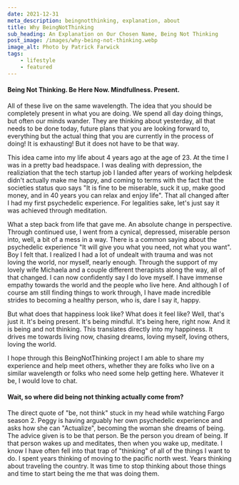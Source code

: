 ```yaml
---
date: 2021-12-31
meta_description: beingnotthinking, explanation, about
title: Why BeingNotThinking
sub_heading: An Explanation on Our Chosen Name, Being Not Thinking
post_image: /images/why-being-not-thinking.webp
image_alt: Photo by Patrick Farwick
tags:
    - lifestyle
    - featured
---
```


#### Being Not Thinking. Be Here Now. Mindfullness. Present. 
All of these live on the same wavelength. The idea that you should be completely present in what you are doing. We spend all day doing things, but often our minds wander. They are thinking about yesterday, all that needs to be done today, future plans that you are looking forward to, everything but the actual thing that you are currently in the process of doing! It is exhausting! But it does not have to be that way. 

This idea came into my life about 4 years ago at the age of 23. At the time I was in a pretty bad headspace. I was dealing with depression, the realiziation that the tech startup job I landed after years of working helpdesk didn't actually make me happy, and coming to terms with the fact that the societies status quo says "It is fine to be miserable, suck it up, make good money, and in 40 years you can relax and enjoy life".
That all changed after I had my first psychedelic experience. For legalities sake, let's just say it was achieved through meditation. 

What a step back from life that gave me. An absolute change in perspective. Through continued use, I went from a cynical, depressed, miserable person into, well, a bit of a mess in a way. There is a common saying about the psychedelic experience "It will give you what you need, not what you want". Boy I felt that. I realized I had a lot of undealt with trauma and was not loving the world, nor myself, nearly enough. Through the support of my lovely wife Michaela and a couple different therapists along the way, all of that changed. I can now confidently say I do love myself. I have immense empathy towards the world and the people who live here. And although I of course am still finding things to work through, I have made incredible strides to becoming a healthy person, who is, dare I say it, happy. 

But what does that happiness look like? What does it feel like? Well, that's just it. It's being present. It's being mindful. It's being here, right now. And it is being and not thinking. This translates directly into my happiness. It drives me towards living now, chasing dreams, loving myself, loving others, loving the world. 

I hope through this BeingNotThinking project I am able to share my experience and help meet others, whether they are folks who live on a similar wavelength or folks who need some help getting here. Whatever it be, I would love to chat. 

#### Wait, so where did being not thinking actually come from? 
The direct quote of "be, not think" stuck in my head while watching Fargo season 2. Peggy is having arguably her own psychedelic experience and asks how she can "Actualize", becoming the woman she dreams of being. The advice given is to be that person. Be the person you dream of being. If that person wakes up and meditates, then when you wake up, meditate. I know I have often fell into that trap of "thinking" of all of the things I want to do. I spent years thinking of moving to the pacific north west. Years thinking about traveling the country. It was time to stop thinking about those things and time to start being the me that was doing them. 

